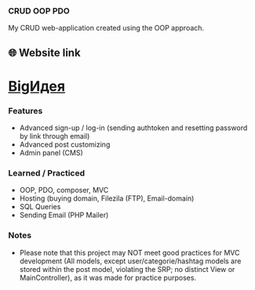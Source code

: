 ### CRUD OOP PDO

My CRUD web-application created using the OOP approach.

## 🌐 Website link

# [BigИдея](https://bigidea.edu.kg)

### Features

- Advanced sign-up / log-in (sending authtoken and resetting password by link through email)
- Advanced post customizing
- Admin panel (CMS)

### Learned / Practiced

- OOP, PDO, composer, MVC
- Hosting (buying domain, Filezila (FTP), Email-domain)
- SQL Queries
- Sending Email (PHP Mailer)

### Notes

- Please note that this project may NOT meet good practices for MVC development (All models, except user/categorie/hashtag models are stored within the post model, violating the SRP; no distinct View or MainController), as it was made for practice purposes.
